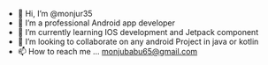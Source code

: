 - 👋 Hi, I’m @monjur35
- 👀 I’m a professional Android app developer
- 🌱 I’m currently learning IOS development and Jetpack component
- 💞️ I’m looking to collaborate on any android Project in java or kotlin
- 📫 How to reach me ... monjubabu65@gmail.com

<!---
monjur35/monjur35 is a ✨ special ✨ repository because its `README.md` (this file) appears on your GitHub profile.
You can click the Preview link to take a look at your changes.
--->

